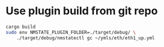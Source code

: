 # Use plugin build from git repo

```bash
cargo build
sudo env NMSTATE_PLUGIN_FOLDER=./target/debug/ \
    ./target/debug/nmstatectl gc ~/ymls/eth/eth1_up.yml
```
